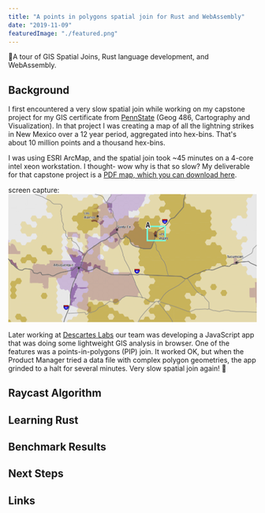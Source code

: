 ```yaml
---
title: "A points in polygons spatial join for Rust and WebAssembly"
date: "2019-11-09"
featuredImage: "./featured.png"
---
```


🌵A tour of GIS Spatial Joins, Rust language development, and WebAssembly.

<!-- end -->

## Background

I first encountered a very slow spatial join while working on my capstone project
for my GIS certificate from [PennState](https://gis.e-education.psu.edu/home)
(Geog 486, Cartography and Visualization). In that project I was creating a map
of all the lightning strikes in New Mexico over a 12 year period, aggregated
into hex-bins. That's about 10 million points and a thousand hex-bins.

I was using ESRI ArcMap, and the spatial join took ~45 minutes on a 4-core intel
xeon workstation. I thought- wow why is that so slow? My deliverable for that
capstone project is a [PDF map, which you can download
here](./Rice_A_Capstone.pdf).

screen capture:
![App](./featured.png)

Later working at [Descartes Labs](https://descarteslabs.com/) our team was
developing a JavaScript app that was doing some lightweight GIS analysis in
browser. One of the features was a points-in-polygons (PIP) join. It worked OK,
but when the Product Manager tried a data file with complex polygon geometries,
the app grinded to a halt for several minutes. Very slow spatial join again!
👻

## Raycast Algorithm


## Learning Rust

## Benchmark Results

## Next Steps

## Links







